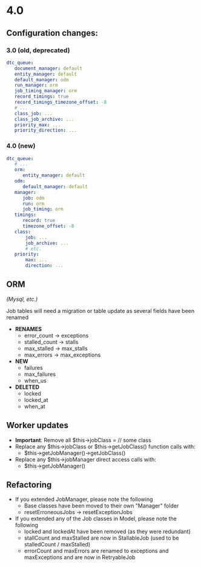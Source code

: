 # 4.0

## Configuration changes:

### 3.0 (old, deprecated)
```yaml
dtc_queue:
   document_manager: default
   entity_manager: default
   default_manager: odm
   run_manager: orm
   job_timing_manager: orm
   record_timings: true
   record_timings_timezone_offset: -8
   # ...
   class_job: ...
   class_job_archive: ...
   priority_max: ...
   priority_direction: ...
```

### 4.0 (new)
```yaml
dtc_queue:
   # ...
   orm:
      entity_manager: default
   odm:
      default_manager: default
   manager:
      job: odm
      run: orm
      job_timing: orm
   timings:
      record: true
      timezone_offset: -8
   class:
       job: ...
       job_archive: ...
       # etc.
   priority:
       max: ...
       direction: ...
```

## ORM
_(Mysql, etc.)_

Job tables will need a migration or table update as several fields have been renamed

   * **RENAMES**
      * error_count -> exceptions
      * stalled_count -> stalls
      * max_stalled -> max_stalls
      * max_errors -> max_exceptions
   * **NEW**
      * failures
      * max_failures
      * when_us
   * **DELETED**
      * locked
      * locked_at
      * when_at

## Worker updates
   * **Important**: Remove all $this->jobClass = // some class
   * Replace any $this->jobClass or $this->getJobClass() function calls with:
      * $this->getJobManager()->getJobClass()
   * Replace any $this->jobManager direct access calls with:
      * $this->getJobManager()

## Refactoring
   * If you extended JobManager, please note the following
      * Base classes have been moved to their own "Manager" folder
      * resetErroneousJobs -> resetExceptionJobs
   * If you extended any of the Job classes in Model, please note the following
      * locked and lockedAt have been removed (as they were redundant)
      * stallCount and maxStalled are now in StallableJob (used to be stalledCount / maxStalled)
      * errorCount and maxErrors are renamed to exceptions and maxExceptions and are now in RetryableJob
